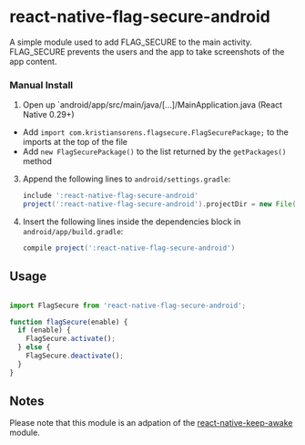 # react-native-flag-secure-android
A simple module used to add FLAG_SECURE to the main activity. FLAG_SECURE prevents the users and the app to take screenshots of the app content. 

### Manual Install

1. Open up `android/app/src/main/java/[...]/MainApplication.java (React Native 0.29+)
  - Add `import com.kristiansorens.flagsecure.FlagSecurePackage;` to the imports at the top of the file
  - Add `new FlagSecurePackage()` to the list returned by the `getPackages()` method

3. Append the following lines to `android/settings.gradle`:

	```groovy
	include ':react-native-flag-secure-android'
	project(':react-native-flag-secure-android').projectDir = new File(rootProject.projectDir, 	'../node_modules/react-native-flag-secure-android/android')
	```

4. Insert the following lines inside the dependencies block in `android/app/build.gradle`:

	```groovy
  	compile project(':react-native-flag-secure-android')
  	```

## Usage

```jsx

import FlagSecure from 'react-native-flag-secure-android';

function flagSecure(enable) {
  if (enable) {
    FlagSecure.activate();
  } else {
    FlagSecure.deactivate();
  }
}

```

## Notes
Please note that this module is an adpation of the [react-native-keep-awake](https://github.com/corbt/react-native-keep-awake) module.
